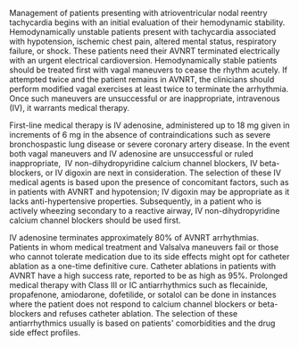 Management of patients presenting with atrioventricular nodal reentry tachycardia begins with an initial evaluation of their hemodynamic stability. Hemodynamically unstable patients present with tachycardia associated with hypotension, ischemic chest pain, altered mental status, respiratory failure, or shock. These patients need their AVNRT terminated electrically with an urgent electrical cardioversion. Hemodynamically stable patients should be treated first with vagal maneuvers to cease the rhythm acutely. If attempted twice and the patient remains in AVNRT, the clinicians should perform modified vagal exercises at least twice to terminate the arrhythmia. Once such maneuvers are unsuccessful or are inappropriate, intravenous (IV), it warrants medical therapy.

First-line medical therapy is IV adenosine, administered up to 18 mg given in increments of 6 mg in the absence of contraindications such as severe bronchospastic lung disease or severe coronary artery disease. In the event both vagal maneuvers and IV adenosine are unsuccessful or ruled inappropriate,  IV non-dihydropyridine calcium channel blockers, IV beta-blockers, or IV digoxin are next in consideration. The selection of these IV medical agents is based upon the presence of concomitant factors, such as in patients with AVNRT and hypotension; IV digoxin may be appropriate as it lacks anti-hypertensive properties. Subsequently, in a patient who is actively wheezing secondary to a reactive airway, IV non-dihydropyridine calcium channel blockers should be used first.

IV adenosine terminates approximately 80% of AVNRT arrhythmias. Patients in whom medical treatment and Valsalva maneuvers fail or those who cannot tolerate medication due to its side effects might opt for catheter ablation as a one-time definitive cure. Catheter ablations in patients with AVNRT have a high success rate, reported to be as high as 95%. Prolonged medical therapy with Class III or IC antiarrhythmics such as flecainide, propafenone, amiodarone, dofetilide, or sotalol can be done in instances where the patient does not respond to calcium channel blockers or beta-blockers and refuses catheter ablation. The selection of these antiarrhythmics usually is based on patients' comorbidities and the drug side effect profiles.